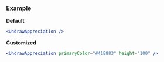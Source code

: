 ### Example

**Default**
```jsx
<UndrawAppreciation />
```

**Customized**
```jsx
<UndrawAppreciation primaryColor="#41B883" height="100" />
```
